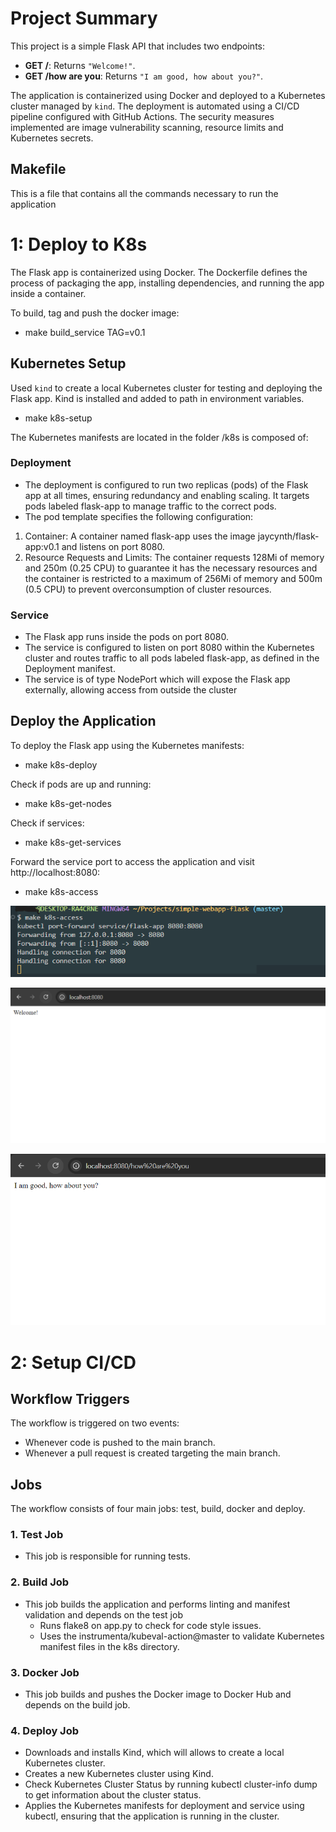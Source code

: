 # Project Summary

This project is a simple Flask API that includes two endpoints:
- **GET /**: Returns `"Welcome!"`.
- **GET /how are you**: Returns `"I am good, how about you?"`.

The application is containerized using Docker and deployed to a Kubernetes cluster managed by `kind`. The deployment is automated using a CI/CD pipeline configured with GitHub Actions.
The security measures implemented are image vulnerability scanning, resource limits and Kubernetes secrets.

## Makefile
This is a file that contains all the commands necessary to run the application


# 1: Deploy to K8s
The Flask app is containerized using Docker. The Dockerfile defines the process of packaging the app, installing dependencies, and running the app inside a container.

To build, tag and push the docker image:
  - make build_service TAG=v0.1
  

## Kubernetes Setup 

Used `kind` to create a local Kubernetes cluster for testing and deploying the Flask app. Kind is installed and added to path in environment variables.
  - make k8s-setup

The Kubernetes manifests are located in the folder /k8s is composed of:

### **Deployment** 
- The deployment is configured to run two replicas (pods) of the Flask app at all times, ensuring redundancy and enabling scaling. It targets pods labeled flask-app to manage traffic to the correct pods.
- The pod template specifies the following configuration:
 1. Container: A container named flask-app uses the image jaycynth/flask-app:v0.1 and listens on port 8080.
 2. Resource Requests and Limits: The container requests 128Mi of memory and 250m (0.25 CPU) to guarantee it has the necessary resources and the container is restricted to a maximum of 256Mi of memory and 500m (0.5 CPU) to prevent overconsumption of cluster resources.


### **Service**
- The Flask app runs inside the pods on port 8080. 
- The service is configured to listen on port 8080 within the Kubernetes cluster and routes traffic to all pods labeled flask-app, as defined in the Deployment manifest. 
- The service is of type NodePort which will expose the Flask app externally, allowing access from outside the cluster


## Deploy the Application
To deploy the Flask app using the Kubernetes manifests:
- make k8s-deploy

Check if pods are up and running:
- make k8s-get-nodes

Check if services:
- make k8s-get-services

Forward the service port to access the application and visit http://localhost:8080:
- make k8s-access


![screenshot](screenshots/k8s-access-command.png)

![screenshot](screenshots/service-running.png)

![screenshot](screenshots/service-running-2.png)


# 2: Setup CI/CD

## Workflow Triggers
The workflow is triggered on two events:
- Whenever code is pushed to the main branch.
- Whenever a pull request is created targeting the main branch.

## Jobs
The workflow consists of four main jobs: test, build, docker and deploy.

### 1. Test Job
- This job is responsible for running tests.

### 2. Build Job
- This job builds the application and performs linting and manifest validation and depends on the test job
    - Runs flake8 on app.py to check for code style issues.
    - Uses the instrumenta/kubeval-action@master to validate Kubernetes manifest files in the k8s directory.
### 3. Docker Job
- This job builds and pushes the Docker image to Docker Hub and depends on the build job.

### 4. Deploy Job
- Downloads and installs Kind, which will allows to create a local Kubernetes cluster.
- Creates a new Kubernetes cluster using Kind.
- Check Kubernetes Cluster Status by running kubectl cluster-info dump to get information about the cluster status.
- Applies the Kubernetes manifests for deployment and service using kubectl, ensuring that the application is running in the cluster.






